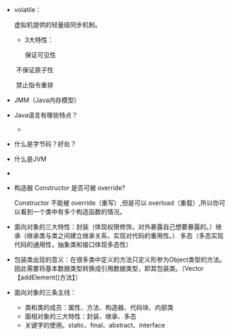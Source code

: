 * volatile：

  虚拟机提供的轻量级同步机制。

  * 3大特性：

    保证可见性

  ​		不保证原子性

  ​		禁止指令重排

* JMM（Java内存模型）

* Java语言有哪些特点？

  * 

* 什么是字节码？好处？

* 什么是JVM

* 

* 构造器 Constructor 是否可被 override?

  Constructor 不能被 override（重写）,但是可以 overload（重载）,所以你可以看到一个类中有多个构造函数的情况。

* 面向对象的三大特性：封装（体现权限修饰，对外暴露自己想要暴露的。）继承（继承类与类之间建立继承关系，实现对代码的重用性。） 多态（多态实现代码的通用性，抽象类和接口体现多态性）

* 包装类出现的意义：在很多类中定义的方法只定义形参为Object类型的方法。因此需要将基本数据类型转换成引用数据类型，即其包装类。（Vector【addElement()方法】）

* 面向对象的三条主线：

  * 类和类的成员：属性、方法、构造器、代码块、内部类
  * 面相对象的三大特性：封装、继承、多态
  * 关键字的使用。static、final、abstract、interface